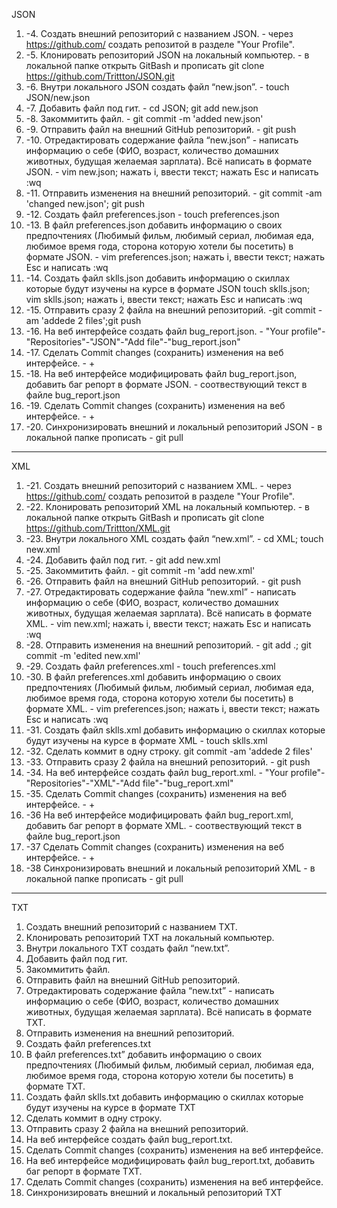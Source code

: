 JSON
 1. -4. Создать внешний репозиторий c названием JSON. - через https://github.com/ создать репозитой в разделе "Your Profile".
 2. -5. Клонировать репозиторий JSON на локальный компьютер. - в локальной папке открыть GitBash и прописать git clone https://github.com/Trittton/JSON.git
 3. -6. Внутри локального JSON создать файл “new.json”. - touch JSON/new.json
 4. -7. Добавить файл под гит. - cd JSON; git add new.json
 5. -8. Закоммитить файл. - git commit -m 'added new.json'
 6. -9. Отправить файл на внешний GitHub репозиторий. - git push
 7. -10. Отредактировать содержание файла “new.json” - написать информацию о себе (ФИО, возраст, количество домашних животных, будущая желаемая зарплата). Всё написать в формате JSON. - vim new.json; нажать i, ввести текст; нажать Esc и написать :wq
 9. -11. Отправить изменения на внешний репозиторий. - git commit -am 'changed new.json'; git push
 10. -12. Создать файл preferences.json - touch preferences.json
 11. -13. В файл preferences.json добавить информацию о своих предпочтениях (Любимый фильм, любимый сериал, любимая еда, любимое время года, сторона которую хотели бы посетить) в формате JSON. - vim preferences.json; нажать i, ввести текст; нажать Esc и написать :wq
 12. -14. Создать файл sklls.json добавить информацию о скиллах которые будут изучены на курсе в формате JSON touch sklls.json; vim sklls.json; нажать i, ввести текст; нажать Esc и написать :wq
 13. -15. Отправить сразу 2 файла на внешний репозиторий. -git commit -am 'addede 2 files';git push
 14. -16. На веб интерфейсе создать файл bug_report.json. - "Your profile"-"Repositories"-"JSON"-"Add file"-"bug_report.json"
 15. -17. Сделать Commit changes (сохранить) изменения на веб интерфейсе. - +
 16. -18. На веб интерфейсе модифицировать файл bug_report.json, добавить баг репорт в формате JSON. - соотвествующий текст в файле bug_report.json
 17. -19. Сделать Commit changes (сохранить) изменения на веб интерфейсе. - +
 18. -20. Синхронизировать внешний и локальный репозиторий JSON - в локальной папке прописать - git pull
 
 ---
 
XML
 1. -21. Создать внешний репозиторий c названием XML. - через https://github.com/ создать репозитой в разделе "Your Profile".
 2. -22. Клонировать репозиторий XML на локальный компьютер. - в локальной папке открыть GitBash и прописать git clone https://github.com/Trittton/XML.git
 3. -23. Внутри локального XML создать файл “new.xml”. - cd XML; touch new.xml
 4. -24. Добавить файл под гит. - git add new.xml
 5. -25. Закоммитить файл. - git commit -m 'add new.xml'
 6. -26. Отправить файл на внешний GitHub репозиторий. - git push
 7. -27. Отредактировать содержание файла “new.xml” - написать информацию о себе (ФИО, возраст, количество домашних животных, будущая желаемая зарплата). Всё написать в формате XML. - vim new.xml; нажать i, ввести текст; нажать Esc и написать :wq
 8. -28. Отправить изменения на внешний репозиторий. - git add .; git commit -m 'edited new.xml'
 9. -29. Создать файл preferences.xml - touch preferences.xml
 10. -30. В файл preferences.xml добавить информацию о своих предпочтениях (Любимый фильм, любимый сериал, любимая еда, любимое время года, сторона которую хотели бы посетить) в формате XML. - vim preferences.json; нажать i, ввести текст; нажать Esc и написать :wq
 11. -31. Создать файл sklls.xml добавить информацию о скиллах которые будут изучены на курсе в формате XML - touch sklls.xml
 12. -32. Сделать коммит в одну строку. git commit -am 'addede 2 files'
 13. -33. Отправить сразу 2 файла на внешний репозиторий. - git push
 14. -34. На веб интерфейсе создать файл bug_report.xml. - "Your profile"-"Repositories"-"XML"-"Add file"-"bug_report.xml"
 15. -35. Сделать Commit changes (сохранить) изменения на веб интерфейсе. - +
 16. -36 На веб интерфейсе модифицировать файл bug_report.xml, добавить баг репорт в формате XML. - соотвествующий текст в файле bug_report.json
 17. -37 Сделать Commit changes (сохранить) изменения на веб интерфейсе. - +
 18. -38 Синхронизировать внешний и локальный репозиторий XML - в локальной папке прописать - git pull
 
 ---
 
 TXT
 1. Создать внешний репозиторий c названием TXT.
 2. Клонировать репозиторий TXT на локальный компьютер.
 3. Внутри локального TXT создать файл “new.txt”.
 4. Добавить файл под гит.
 5. Закоммитить файл.
 6. Отправить файл на внешний GitHub репозиторий.
 7. Отредактировать содержание файла “new.txt” - написать информацию о себе (ФИО, возраст, количество домашних животных, будущая желаемая зарплата). Всё написать в формате TXT.
 8. Отправить изменения на внешний репозиторий.
 9. Создать файл preferences.txt
 10. В файл preferences.txt” добавить информацию о своих предпочтениях (Любимый фильм, любимый сериал, любимая еда, любимое время года, сторона которую хотели бы посетить) в формате TXT.
 11. Создать файл sklls.txt добавить информацию о скиллах которые будут изучены на курсе в формате TXT
 12. Сделать коммит в одну строку.
 13. Отправить сразу 2 файла на внешний репозиторий.
 14. На веб интерфейсе создать файл bug_report.txt.
 15. Сделать Commit changes (сохранить) изменения на веб интерфейсе.
 16. На веб интерфейсе модифицировать файл bug_report.txt, добавить баг репорт в формате TXT.
 17. Сделать Commit changes (сохранить) изменения на веб интерфейсе.
 18. Синхронизировать внешний и локальный репозиторий TXT
